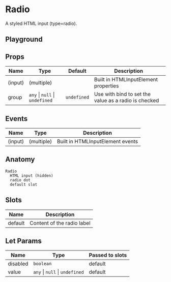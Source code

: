 # Radio

A styled HTML input (type=radio).

<script>
    import Example from './RadioExample.svelte';
</script>

## Playground

<Example />

## Props

| Name    | Type                           | Default     | Description                                          |
| ------- | ------------------------------ | ----------- | ---------------------------------------------------- |
| (input) | (multiple)                     |             | Built in HTMLInputElement properties                 |
| group   | `any` \| `null` \| `undefined` | `undefined` | Use with bind to set the value as a radio is checked |

## Events

| Name    | Type       | Description                      |
| ------- | ---------- | -------------------------------- |
| (input) | (multiple) | Built in HTMLInputElement events |

## Anatomy

```
Radio
  HTML input (hidden)
  radio dot
  default slot
```

## Slots

| Name    | Description                |
| ------- | -------------------------- |
| default | Content of the radio label |

## Let Params

| Name     | Type                           | Passed to slots |
| -------- | ------------------------------ | --------------- |
| disabled | `boolean`                      | default         |
| value    | `any` \| `null` \| `undefined` | default         |
